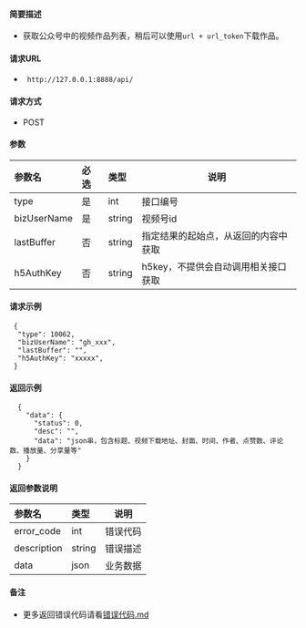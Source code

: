 
#### 简要描述

- 获取公众号中的视频作品列表，稍后可以使用`url + url_token`下载作品。

#### 请求URL
- ` http://127.0.0.1:8888/api/`
  
#### 请求方式
- POST 

#### 参数

| 参数名         | 必选 | 类型     | 说明                   |   
|:------------|:---|:-------|----------------------|   
| type        | 是  | int    | 接口编号                 |   
| bizUserName | 是  | string | 视频号id                |   
| lastBuffer  | 否  | string | 指定结果的起始点，从返回的内容中获取   |   
| h5AuthKey   | 否  | string | h5key，不提供会自动调用相关接口获取 |   

#### 请求示例

```
 {
  "type": 10062,
  "bizUserName": "gh_xxx",
  "lastBuffer": "",
  "h5AuthKey": "xxxxx",
 } 
```

#### 返回示例 

``` 
  {
    "data": {
      "status": 0,
      "desc": "",
      "data": "json串，包含标题、视频下载地址、封面、时间、作者、点赞数、评论数、播放量、分享量等"
    }
  }
```

#### 返回参数说明 

| 参数名         | 类型     | 说明   |   
|:------------|:-------|------|   
| error_code  | int    | 错误代码 |   
| description | string | 错误描述 |   
| data        | json   | 业务数据 |   

#### 备注 

- 更多返回错误代码请看[错误代码.md](../错误代码.md)








